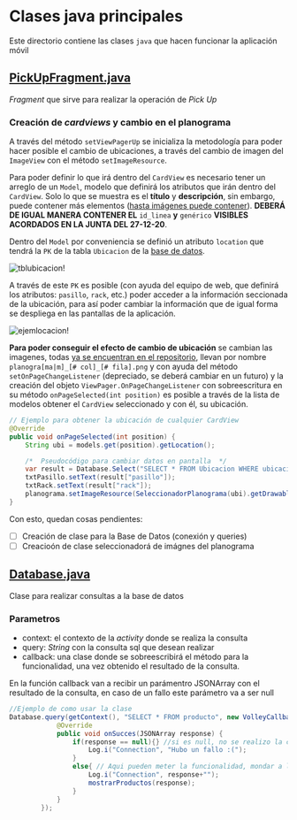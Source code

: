 # Clases java principales
Este directorio contiene las clases `java` que hacen funcionar la aplicación móvil

## [PickUpFragment.java](PickUpFragment.java)
*Fragment* que sirve para realizar la operación de *Pick Up*

### Creación de *cardviews* y cambio en el planograma
A través del método `setViewPagerUp` se inicializa la metodología para poder hacer posible el cambio de ubicaciones, a través del cambio de imagen del `ImageView` con el método `setImageResource`.

Para poder definir lo que irá dentro del `CardView` es necesario tener un arreglo de un `Model`, modelo que definirá los atributos que irán dentro del `CardView`. Solo lo que se muestra es el **título** y **descripción**, sin embargo, puede contener más elementos ([hasta imágenes puede contener](https://www.youtube.com/watch?v=UsXv6VRqZKs&ab_channel=HaerulMuttaqin)). **DEBERÁ DE IGUAL MANERA CONTENER EL** `id_linea` **y** `genérico` **VISIBLES ACORDADOS EN LA JUNTA DEL 27-12-20**.

Dentro del `Model` por conveniencia se definió un atributo `location` que tendrá la `PK` de la tabla `Ubicacion` de la [base de datos](https://github.com/edoomm/sistema-picking-web/blob/master/diagramasBD/database.sql).

![tblubicacion!](https://lh3.googleusercontent.com/pw/ACtC-3f4EtP0Pj8ed1zm2EVbm8xejKcTNgZRGdWQ8ezB61xWx2lP30GsjKntjrk3I7IdhvfxGNYOWjBmUUa_kKZI9gecCsZFsC2sfN5Dz08-ukAhc_WK5MYpiDz3Mp9bKje4oYllCYj0TvYFzehqWDMlO70s=w433-h415-no?authuser=0)

A través de este `PK` es posible (con ayuda del equipo de web, que definirá los atributos: `pasillo`, `rack`, etc.) poder acceder a la información seccionada de la ubicación, para así poder cambiar la información que de igual forma se despliega en las pantallas de la aplicación.

![ejemlocacion!](https://lh3.googleusercontent.com/pw/ACtC-3dFqVy0Yt6ub8C_--lApj17_pny1TCrgmCyqiDYq9FB9sbm8bjmDoFUv30V-GeTMIVxrddZJgD7afP1iY45JshxSO7kISw1y1j62zJ5rDHJ3NJjCWKe_AfE-b8m5m2O8d0SxxNCy2XuAfWIpg_M2pxk=w576-h150-no?authuser=0)

**Para poder conseguir el efecto de cambio de ubicación** se cambian las imagenes, todas [ya se encuentran en el repositorio](../../../../res/drawable/), llevan por nombre `planogra[ma|m]_[# col]_[# fila].png` y con ayuda del método `setOnPageChangeListener` (depreciado, se deberá cambiar en un futuro) y la creación del objeto `ViewPager.OnPageChangeListener` con sobreescritura en su método `onPageSelected(int position)` es posible a través de la lista de modelos obtener el `CardView` seleccionado y con él, su ubicación.

```java
// Ejemplo para obtener la ubicación de cualquier CardView
@Override
public void onPageSelected(int position) {
    String ubi = models.get(position).getLocation();

    /*  Pseudocódigo para cambiar datos en pantalla  */
    var result = Database.Select("SELECT * FROM Ubicacion WHERE ubicacion = " + ubi);
    txtPasillo.setText(result["pasillo"]);
    txtRack.setText(result["rack"]);
    planograma.setImageResource(SeleccionadorPlanograma(ubi).getDrawable());
}
```

Con esto, quedan cosas pendientes:
- [ ] Creación de clase para la Base de Datos (conexión y queries)
- [ ] Creacioón de clase seleccionadorá de imágnes del planograma

## [Database.java](Database.java)
Clase para realizar consultas a la base de datos

### Parametros
- context: el contexto de la *activity* donde se realiza la consulta
- query: *String* con la consulta sql que desean realizar
- callback: una clase donde se sobreescribirá el método para la funcionalidad, una vez obtenido el resultado de la consulta.

En la función callback van a recibir un parámentro JSONArray con el resultado de la consulta, en caso de un fallo este parámetro va a ser null

```java
//Ejemplo de como usar la clase
Database.query(getContext(), "SELECT * FROM producto", new VolleyCallback() {
            @Override
            public void onSucces(JSONArray response) {
                if(response == null){} //si es null, no se realizo la consulta correctamente
                    Log.i("Connection", "Hubo un fallo :(");
                }
                else{ // Aqui pueden meter la funcionalidad, mondar a llamar a una funacion que realice la funcionalidad con la respueste
                    Log.i("Connection", response+"");
                    mostrarProductos(response);
                }
            }
        });
```